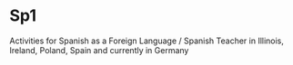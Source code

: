 # Sp1
Activities for Spanish as a Foreign Language / 
Spanish Teacher in Illinois, Ireland, Poland, Spain and currently in Germany
